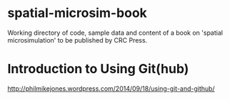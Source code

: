 spatial-microsim-book
=====================

Working directory of code, sample data and content of a book on 'spatial microsimulation' to be published by CRC Press.

Introduction to Using Git(hub)
==============================

http://philmikejones.wordpress.com/2014/09/18/using-git-and-github/